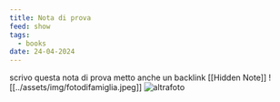 ```yaml
---
title: Nota di prova
feed: show
tags:
  - books
date: 24-04-2024
---
```

scrivo questa nota di prova
metto anche un backlink [[Hidden Note]]
![[../assets/img/fotodifamiglia.jpeg]]
![altrafoto](https://alet313.s3.eu-west-3.amazonaws.com/fotoradio/2021/faccilongo_wpp21.avif)


